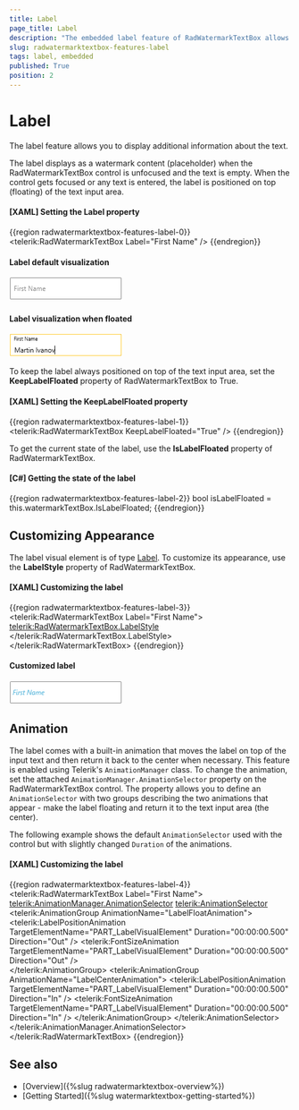 ```yaml
---
title: Label
page_title: Label
description: "The embedded label feature of RadWatermarkTextBox allows you to display additional information about the entered text."
slug: radwatermarktextbox-features-label
tags: label, embedded
published: True
position: 2
---
```


# Label

The label feature allows you to display additional information about the text.

The label displays as a watermark content (placeholder) when the RadWatermarkTextBox control is unfocused and the text is empty. When the control gets focused or any text is entered, the label is positioned on top (floating) of the text input area.

####  __[XAML] Setting the Label property__
{{region radwatermarktextbox-features-label-0}}
	<telerik:RadWatermarkTextBox Label="First Name" />
{{endregion}}

#### Label default visualization  
![WPF RadWatermarkTextBox Label Default Visualization](images/radwatermarktextbox-features-label-0.png)

#### Label visualization when floated  
![WPF RadWatermarkTextBox Label Visualization When Floated](images/radwatermarktextbox-features-label-1.png)

To keep the label always positioned on top of the text input area, set the __KeepLabelFloated__ property of RadWatermarkTextBox to True.

####  __[XAML] Setting the KeepLabelFloated property__
{{region radwatermarktextbox-features-label-1}}
	<telerik:RadWatermarkTextBox KeepLabelFloated="True" />
{{endregion}}

To get the current state of the label, use the __IsLabelFloated__ property of RadWatermarkTextBox.

####  __[C#] Getting the state of the label__
{{region radwatermarktextbox-features-label-2}}
	bool isLabelFloated = this.watermarkTextBox.IsLabelFloated;
{{endregion}}

## Customizing Appearance

The label visual element is of type [Label](https://docs.microsoft.com/en-us/dotnet/api/system.windows.controls.label?view=windowsdesktop-6.0). To customize its appearance, use the __LabelStyle__ property of RadWatermarkTextBox.

####  __[XAML] Customizing the label__
{{region radwatermarktextbox-features-label-3}}
	<telerik:RadWatermarkTextBox Label="First Name">
		<telerik:RadWatermarkTextBox.LabelStyle>
			<Style TargetType="Label">
				<Setter Property="Foreground" Value="#5CB9DE" />                    
				<Setter Property="FontStyle" Value="Italic" />                    
			</Style>
		</telerik:RadWatermarkTextBox.LabelStyle>
	</telerik:RadWatermarkTextBox>
{{endregion}}

#### Customized label  
![WPF RadWatermarkTextBox Customized Label](images/radwatermarktextbox-features-label-2.png)

## Animation

The label comes with a built-in animation that moves the label on top of the input text and then return it back to the center when necessary. This feature is enabled using Telerik's `AnimationManager` class. To change the animation, set the attached `AnimationManager.AnimationSelector` property on the RadWatermarkTextBox control. The property allows you to define an `AnimationSelector` with two groups describing the two animations that appear - make the label floating and return it to the text input area (the center).

The following example shows the default `AnimationSelector` used with the control but with slightly changed `Duration` of the animations.

####  __[XAML] Customizing the label__
{{region radwatermarktextbox-features-label-4}}
	<telerik:RadWatermarkTextBox Label="First Name">         
		<telerik:AnimationManager.AnimationSelector>
			<telerik:AnimationSelector>
				<telerik:AnimationGroup AnimationName="LabelFloatAnimation">
					<telerik:LabelPositionAnimation TargetElementName="PART_LabelVisualElement" Duration="00:00:00.500" Direction="Out"  />
					<telerik:FontSizeAnimation TargetElementName="PART_LabelVisualElement" Duration="00:00:00.500" Direction="Out" />                        
				</telerik:AnimationGroup>
				<telerik:AnimationGroup AnimationName="LabelCenterAnimation">
					<telerik:LabelPositionAnimation TargetElementName="PART_LabelVisualElement" Duration="00:00:00.500" Direction="In"  />
					<telerik:FontSizeAnimation TargetElementName="PART_LabelVisualElement" Duration="00:00:00.500" Direction="In" />
				</telerik:AnimationGroup>
			</telerik:AnimationSelector>
		</telerik:AnimationManager.AnimationSelector>
	</telerik:RadWatermarkTextBox>
{{endregion}}

## See also  
* [Overview]({%slug radwatermarktextbox-overview%})
* [Getting Started]({%slug watermarktextbox-getting-started%})